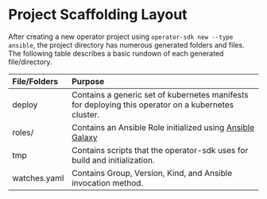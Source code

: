 # Project Scaffolding Layout

After creating a new operator project using 
`operator-sdk new --type ansible`, the project directory has numerous generated folders and files. The following table describes a basic rundown of each generated file/directory.


| File/Folders   | Purpose                           |
| :---           | :--- |
| deploy | Contains a generic set of kubernetes manifests for deploying this operator on a kubernetes cluster. |
| roles/<kind> | Contains an Ansible Role initialized using [Ansible Galaxy](https://docs.ansible.com/ansible/latest/reference_appendices/galaxy.html) |
| tmp | Contains scripts that the operator-sdk uses for build and initialization. |
| watches.yaml | Contains Group, Version, Kind, and Ansible invocation method. |
